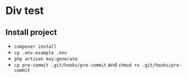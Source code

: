 # Div test

## Install project
- `composer install`
- `cp .env.example .env`
- `php artisan key:generate`
- `cp pre-commit .git/hooks/pre-commit` and `chmod +x .git/hooks/pre-commit`

